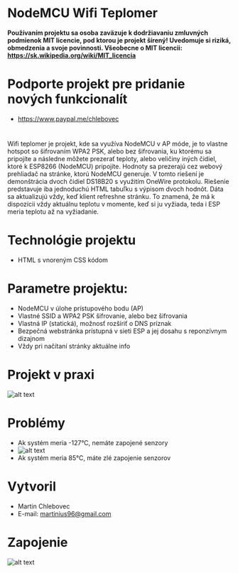 # NodeMCU Wifi Teplomer
**Používaním projektu sa osoba zaväzuje k dodržiavaniu zmluvných podmienok MIT licencie, pod ktorou je projekt šírený! Uvedomuje si riziká, obmedzenia a svoje povinnosti. Všeobecne o MIT licencii: https://sk.wikipedia.org/wiki/MIT_licencia**
# Podporte projekt pre pridanie nových funkcionalít
* https://www.paypal.me/chlebovec
#
Wifi teplomer je projekt, kde sa využíva NodeMCU v AP móde, je to vlastne hotspot so šifrovaním WPA2 PSK, alebo bez šifrovania, ku ktorému sa pripojíte a následne môžete prezerať teploty, alebo veličiny iných čidiel, ktoré k ESP8266 (NodeMCU) pripojíte. Hodnoty sa prezerajú cez webový prehliadač na stránke, ktorú NodeMCU generuje. V tomto riešení je demonštrácia dvoch čidiel DS18B20 s využitím OneWire protokolu. Riešenie predstavuje iba jednoduchú HTML tabuľku s výpisom dvoch hodnôt. Dáta sa aktualizujú vždy, keď klient refreshne stránku. To znamená, že má k dispozícii vždy aktuálnu teplotu v momente, keď si ju vyžiada, teda i ESP meria teplotu až na vyžiadanie.

# Technológie projektu
* HTML s vnoreným CSS kódom

# Parametre projektu:
* NodeMCU v úlohe prístupového bodu (AP)
* Vlastné SSID a WPA2 PSK šifrovanie, alebo bez šifrovania
* Vlastná IP (statická), možnosť rozšíriť o DNS príznak
* Bezpečná webstránka prístupná v sieti ESP a jej dosahu s reponzívnym dizajnom
* Vždy pri načítaní stránky aktuálne info
# Projekt v praxi
![alt text](https://i.nahraj.to/f/2bLk.PNG)
# Problémy
* Ak systém meria -127°C, nemáte zapojené senzory
* ![alt text](https://i.nahraj.to/f/2bLm.png)
* Ak systém meria 85°C, máte zlé zapojenie senzorov
# Vytvoril
* Martin Chlebovec
* E-mail: martinius96@gmail.com
# Zapojenie
![alt text](https://i.imgur.com/aTzun62.png)
 
